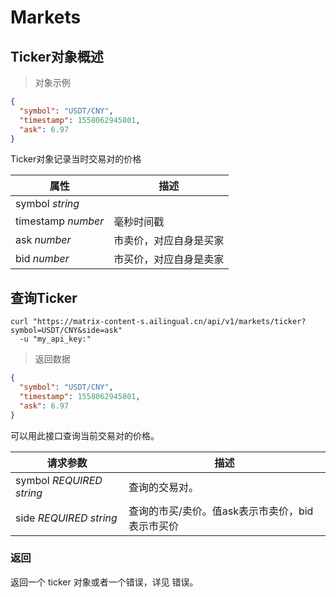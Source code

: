 # Markets

## Ticker对象概述

> 对象示例

```json
{
  "symbol": "USDT/CNY",
  "timestamp": 1558062945801,
  "ask": 6.97
}
```

Ticker对象记录当时交易对的价格

属性	    |     描述
--------  | -----------
symbol *string* |
timestamp *number* | 毫秒时间戳
ask *number* | 市卖价，对应自身是买家
bid *number* | 市买价，对应自身是卖家

## 查询Ticker

```shell
curl "https://matrix-content-s.ailingual.cn/api/v1/markets/ticker?symbol=USDT/CNY&side=ask"
  -u "my_api_key:"
```

> 返回数据

```json
{
  "symbol": "USDT/CNY",
  "timestamp": 1558062945801,
  "ask": 6.97
}
```

可以用此接口查询当前交易对的价格。

请求参数	|    描述
---- | --------
symbol *REQUIRED string* | 查询的交易对。
side *REQUIRED string* | 查询的市买/卖价。值ask表示市卖价，bid表示市买价

### 返回

返回一个 ticker 对象或者一个错误，详见 错误。
